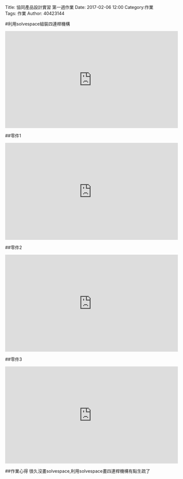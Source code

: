 Title: 協同產品設計實習 第一週作業
Date: 2017-02-06 12:00
Category:作業
Tags: 作業
Author: 40423144


<!-- PELICAN_END_SUMMARY -->

#利用solvespace組裝四連桿機構
<iframe width="560" height="315" src="https://www.youtube.com/embed/kFYOnLDMKTU" frameborder="0" allowfullscreen></iframe>

##零件1
<iframe width="560" height="315" src="https://www.youtube.com/embed/LXNqY8TBYhM" frameborder="0" allowfullscreen></iframe>

##零件2
<iframe width="560" height="315" src="https://www.youtube.com/embed/kQyzxAgymck" frameborder="0" allowfullscreen></iframe>

##零件3
<iframe width="560" height="315" src="https://www.youtube.com/embed/o2toPs5GF1Q" frameborder="0" allowfullscreen></iframe>


##作業心得
很久沒畫solvespace,利用solvespace畫四連桿機構有點生疏了